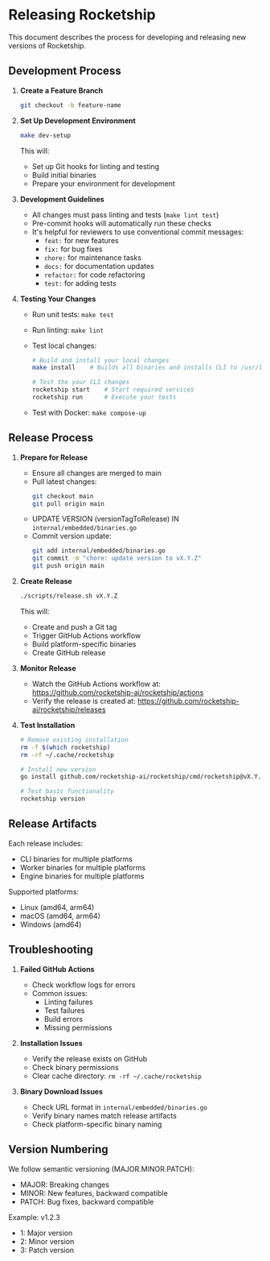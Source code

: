 # Releasing Rocketship

This document describes the process for developing and releasing new versions of Rocketship.

## Development Process

1. **Create a Feature Branch**

   ```bash
   git checkout -b feature-name
   ```

2. **Set Up Development Environment**

   ```bash
   make dev-setup
   ```

   This will:

   - Set up Git hooks for linting and testing
   - Build initial binaries
   - Prepare your environment for development

3. **Development Guidelines**

   - All changes must pass linting and tests (`make lint test`)
   - Pre-commit hooks will automatically run these checks
   - It's helpful for reviewers to use conventional commit messages:
     - `feat:` for new features
     - `fix:` for bug fixes
     - `chore:` for maintenance tasks
     - `docs:` for documentation updates
     - `refactor:` for code refactoring
     - `test:` for adding tests

4. **Testing Your Changes**

   - Run unit tests: `make test`
   - Run linting: `make lint`
   - Test local changes:

     ```bash
     # Build and install your local changes
     make install    # Builds all binaries and installs CLI to /usr/local/bin

     # Test the your CLI changes
     rocketship start    # Start required services
     rocketship run      # Execute your tests
     ```

   - Test with Docker: `make compose-up`

## Release Process

1. **Prepare for Release**

   - Ensure all changes are merged to main
   - Pull latest changes:
     ```bash
     git checkout main
     git pull origin main
     ```
   - UPDATE VERSION (versionTagToRelease) IN `internal/embedded/binaries.go`
   - Commit version update:
     ```bash
     git add internal/embedded/binaries.go
     git commit -m "chore: update version to vX.Y.Z"
     git push origin main
     ```

2. **Create Release**

   ```bash
   ./scripts/release.sh vX.Y.Z
   ```

   This will:

   - Create and push a Git tag
   - Trigger GitHub Actions workflow
   - Build platform-specific binaries
   - Create GitHub release

3. **Monitor Release**

   - Watch the GitHub Actions workflow at:
     https://github.com/rocketship-ai/rocketship/actions
   - Verify the release is created at:
     https://github.com/rocketship-ai/rocketship/releases

4. **Test Installation**

   ```bash
   # Remove existing installation
   rm -f $(which rocketship)
   rm -rf ~/.cache/rocketship

   # Install new version
   go install github.com/rocketship-ai/rocketship/cmd/rocketship@vX.Y.Z

   # Test basic functionality
   rocketship version
   ```

## Release Artifacts

Each release includes:

- CLI binaries for multiple platforms
- Worker binaries for multiple platforms
- Engine binaries for multiple platforms

Supported platforms:

- Linux (amd64, arm64)
- macOS (amd64, arm64)
- Windows (amd64)

## Troubleshooting

1. **Failed GitHub Actions**

   - Check workflow logs for errors
   - Common issues:
     - Linting failures
     - Test failures
     - Build errors
     - Missing permissions

2. **Installation Issues**

   - Verify the release exists on GitHub
   - Check binary permissions
   - Clear cache directory: `rm -rf ~/.cache/rocketship`

3. **Binary Download Issues**
   - Check URL format in `internal/embedded/binaries.go`
   - Verify binary names match release artifacts
   - Check platform-specific binary naming

## Version Numbering

We follow semantic versioning (MAJOR.MINOR.PATCH):

- MAJOR: Breaking changes
- MINOR: New features, backward compatible
- PATCH: Bug fixes, backward compatible

Example: v1.2.3

- 1: Major version
- 2: Minor version
- 3: Patch version
